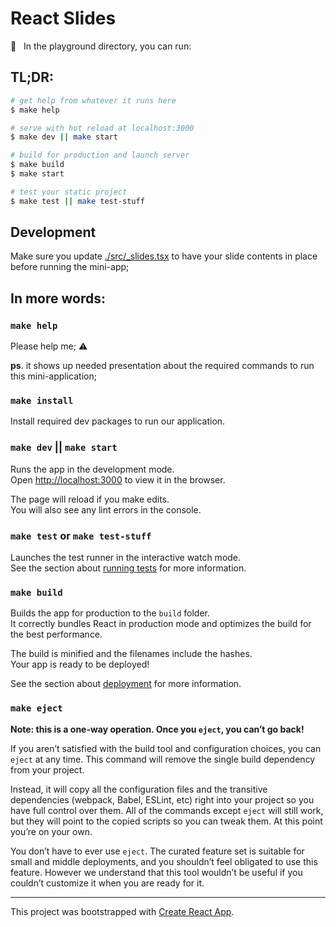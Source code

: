 # React Slides

🎡 &nbsp; In the playground directory, you can run:

## TL;DR:

```bash
# get help from whatever it runs here
$ make help

# serve with hot reload at localhost:3000
$ make dev || make start

# build for production and launch server
$ make build
$ make start

# test your static project
$ make test || make test-stuff
```

## Development

Make sure you update [./src/_slides.tsx](./src/_slides.tsx) to have your slide contents in place before running the mini-app;

## In more words:

### `make help`

Please help me; ⚠️

**ps**. it shows up needed presentation about the required commands to run this mini-application;

### `make install`

Install required dev packages to run our application.

### `make dev` || `make start`

Runs the app in the development mode.<br />
Open [http://localhost:3000](http://localhost:3000) to view it in the browser.

The page will reload if you make edits.<br />
You will also see any lint errors in the console.

### `make test` or `make test-stuff`

Launches the test runner in the interactive watch mode.<br />
See the section about [running tests](https://facebook.github.io/create-react-app/docs/running-tests) for more information.

### `make build`

Builds the app for production to the `build` folder.<br />
It correctly bundles React in production mode and optimizes the build for the best performance.

The build is minified and the filenames include the hashes.<br />
Your app is ready to be deployed!

See the section about [deployment](https://facebook.github.io/create-react-app/docs/deployment) for more information.

### `make eject`

**Note: this is a one-way operation. Once you `eject`, you can’t go back!**

If you aren’t satisfied with the build tool and configuration choices, you can `eject` at any time. This command will remove the single build dependency from your project.

Instead, it will copy all the configuration files and the transitive dependencies (webpack, Babel, ESLint, etc) right into your project so you have full control over them. All of the commands except `eject` will still work, but they will point to the copied scripts so you can tweak them. At this point you’re on your own.

You don’t have to ever use `eject`. The curated feature set is suitable for small and middle deployments, and you shouldn’t feel obligated to use this feature. However we understand that this tool wouldn’t be useful if you couldn’t customize it when you are ready for it.

___

This project was bootstrapped with [Create React App](https://github.com/facebook/create-react-app).
